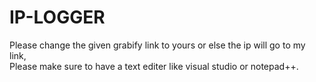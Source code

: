 # IP-LOGGER 
Please change the given grabify link to yours or else the ip will go to my link,  
Please make sure to have a text editer like visual studio or notepad++.

